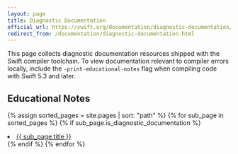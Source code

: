 ```yaml
---
layout: page
title: Diagnostic Documentation
official_url: https://swift.org/documentation/diagnostic-documentation/
redirect_from: /documentation/diagnostic-documentation.html
---
```

This page collects diagnostic documentation resources shipped with the Swift compiler toolchain. To view documentation relevant to compiler errors locally, include the `-print-educational-notes` flag when compiling code with Swift 5.3 and later.

## Educational Notes
{% assign sorted_pages = site.pages | sort: "path" %}
{% for sub_page in sorted_pages %}
{% if sub_page.is_diagnostic_documentation %}
<li>
<a href="{{ site.baseurl }}{{ sub_page.url }}">{{ sub_page.title }}</a>
</li>
{% endif %}
{% endfor %}
